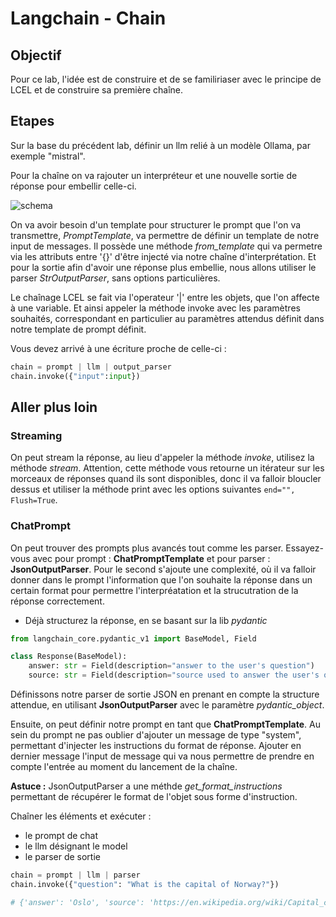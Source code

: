 # Langchain - Chain

## Objectif

Pour ce lab, l'idée est de construire et de se familiriaser avec le principe de LCEL et de construire sa première chaîne.

## Etapes

Sur la base du précédent lab, définir un llm relié à un modèle Ollama, par exemple "mistral".

Pour la chaîne on va rajouter un interpréteur et une nouvelle sortie de réponse pour embellir celle-ci.

![schema](./assets/schema.png)

On va avoir besoin d'un template pour structurer le prompt que l'on va transmettre, *PromptTemplate*, va permettre de définir un template de notre input de messages. Il possède une méthode *from_template* qui va permetre via les attributs entre '{}' d'être injecté via notre chaîne d'interprétation.
Et pour la sortie afin d'avoir une réponse plus embellie, nous allons utiliser le parser *StrOutputParser*, sans options particulières.

Le chaînage LCEL se fait via l'operateur '|' entre les objets, que l'on affecte à une variable. Et ainsi appeler la méthode invoke avec les paramètres souhaités, correspondant en particulier au paramètres attendus définit dans notre template de prompt définit.

Vous devez arrivé à une écriture proche de celle-ci :

```python
chain = prompt | llm | output_parser
chain.invoke({"input":input})
```

## Aller plus loin

### Streaming

On peut stream la réponse, au lieu d'appeler la méthode *invoke*, utilisez la méthode *stream*. 
Attention, cette méthode vous retourne un itérateur sur les morceaux de réponses quand ils sont disponibles, donc il va falloir bloucler dessus et utiliser la méthode print avec les options suivantes ```end="", Flush=True```.

### ChatPrompt

On peut trouver des prompts plus avancés tout comme les parser. Essayez-vous avec pour prompt : **ChatPromptTemplate** et pour parser : **JsonOutputParser**. Pour le second s'ajoute une complexité, où il va falloir donner dans le prompt l'information que l'on souhaite la réponse dans un certain format pour permettre l'interpréatation et la strucutration de la réponse correctement.

* Déjà structurez la réponse, en se basant sur la lib *pydantic*

```python
from langchain_core.pydantic_v1 import BaseModel, Field

class Response(BaseModel):
    answer: str = Field(description="answer to the user's question")
    source: str = Field(description="source used to answer the user's question, should be a website")
```

Définissons notre parser de sortie JSON en prenant en compte la structure attendue, en utilisant **JsonOutputParser** avec le paramètre *pydantic_object*.

Ensuite, on peut définir notre prompt en tant que **ChatPromptTemplate**. Au sein du prompt ne pas oublier d'ajouter un message de type "system", permettant d'injecter les instructions du format de réponse. Ajouter en dernier message l'input de message qui va nous permettre de prendre en compte l'entrée au moment du lancement de la chaîne.

**Astuce :** JsonOutputParser a une méthde *get_format_instructions* permettant de récupérer le format de l'objet sous forme d'instruction.

Chaîner les éléments et exécuter :

* le prompt de chat
* le llm désignant le model
* le parser de sortie

```python
chain = prompt | llm | parser
chain.invoke({"question": "What is the capital of Norway?"})

# {'answer': 'Oslo', 'source': 'https://en.wikipedia.org/wiki/Capital_city'}
```
